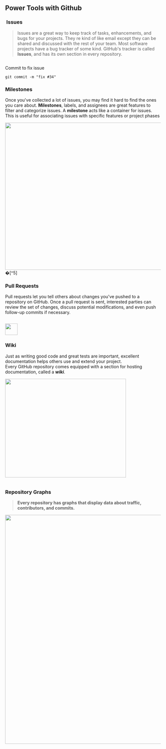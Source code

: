 ## Power Tools with Github

### <img class="alignnone" src="https://lh3.googleusercontent.com/jxrgdB4uS2wUn_C2X1W1n5wNtBVi4Yu4BokdjoKJmpMO=w42-h39-no" alt="" /> Issues

> Issues are a great way to keep track of tasks, enhancements, and bugs for your projects. They re kind of like email except they can be shared and discussed with the rest of your team. Most software projects have a bug tracker of some kind. GitHub's tracker is called <strong>Issues</strong>, and has its own section in every repository.

<img class="alignnone" src="https://lh3.googleusercontent.com/bBxznG1WyiN5B7T8n4ytZUFQ7zWuFPPPF8rqHviyvDGl=w1017-h898-no" alt="" />

Commit to fix issue

```
git commit -m "fix #34"
```

### Milestones

Once you've collected a lot of issues, you may find it hard to find the ones you care about. <strong>Milestones</strong>, labels, and assignees are great features to filter and categorize issues. A <strong>milestone</strong> acts like a container for issues. This is useful for associating issues with specific features or project phases

<a href="https://github.com/scikit-learn/scikit-learn/milestones" target="_blank"><img class="alignnone" src="https://lh3.googleusercontent.com/sx5ZWGPoEIjQ2aCBIU-NOwWQq8KxFcVq0YOM6s9Hfq0z=w1003-h477-no" alt="" width="1003" height="477" /></a> <img class="alignnone" src="https://lh3.googleusercontent.com/i22KAkqUFmKYVryN0PVF5Dc-VkiA2nzYB6TenVi4GV79=w41-h39-no" alt="" />�[^5] </strong>

### Pull Requests

Pull requests let you tell others about changes you've pushed to a repository on GitHub. Once a pull request is sent, interested parties can review the set of changes, discuss potential modifications, and even push follow-up commits if necessary.

<a href="https://github.com/scikit-learn/scikit-learn/pulls" target="_blank"><img class="alignnone" src="https://lh3.googleusercontent.com/Gn9AvcPAjBYdis5SMw7aka8gicw319YAhZcCZ_oswp17=w389-h320-no" alt="" /></a>

<img class="alignnone" src="https://lh3.googleusercontent.com/O1h3xeXbV7tLQ3SWTgAS4LFJqEk-N52eN66bF_eZ2ceA=w40-h37-no" alt="" width="40" height="37" />

### Wiki

<div class="intro">Just as writing good code and great tests are important, excellent documentation helps others use and extend your project.</div>
Every GitHub repository comes equipped with a section for hosting documentation, called a <strong><em>wiki</em></strong>.</blockquote>

<a href="https://github.com/scikit-learn/scikit-learn/wiki" target="_blank"> <img class="alignnone" src="https://lh3.googleusercontent.com/bf_-VugPSCmBAf-BHf7xXZ4-dWZ86RK5vusvjkdtmIvu=w391-h320-no" alt="" width="391" height="320" /></a>

<strong><img class="alignnone" src="https://lh3.googleusercontent.com/1HOQm2TEJl0LmJQdFVYkVQ9P6cK_j7JYfP89AjZfBTIz=w41-h38-no" alt="" />

### Repository Graphs

<blockquote>Every repository has <strong>graphs</strong> that display data about traffic, contributors, and commits.</blockquote>

<a href="https://github.com/scikit-learn/scikit-learn/graphs/contributors" target="_blank"><img class="alignnone" src="https://lh3.googleusercontent.com/qv_jzfMOA6RTgjrYxK6dS7Di9pA9mh2OpKVEV3gSnsOC=w1003-h742-no" alt="" width="1003" height="742" /></a>
